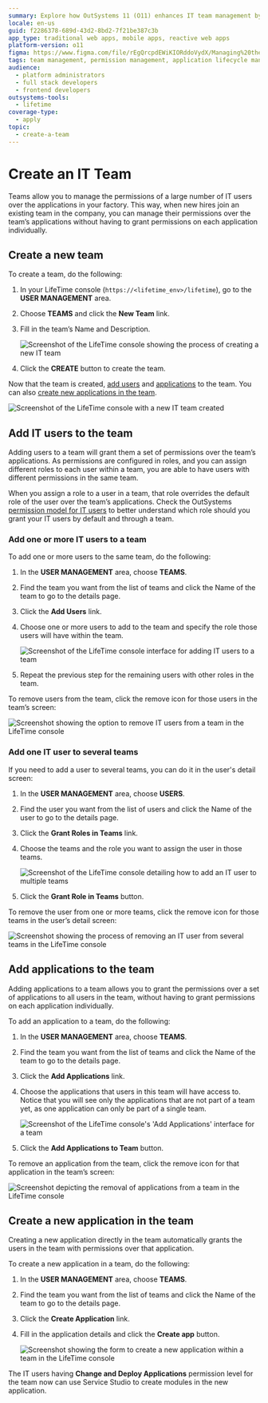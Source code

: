 ```yaml
---
summary: Explore how OutSystems 11 (O11) enhances IT team management by simplifying permissions and application access through team-based controls.
locale: en-us
guid: f2286378-689d-43d2-8bd2-7f21be387c3b
app_type: traditional web apps, mobile apps, reactive web apps
platform-version: o11
figma: https://www.figma.com/file/rEgQrcpdEWiKIORddoVydX/Managing%20the%20Applications%20Lifecycle?node-id=267:45
tags: team management, permission management, application lifecycle management, user roles, it administration
audience:
  - platform administrators
  - full stack developers
  - frontend developers
outsystems-tools:
  - lifetime
coverage-type:
  - apply
topic:
  - create-a-team
---
```


# Create an IT Team

Teams allow you to manage the permissions of a large number of IT users over the applications in your factory. This way, when new hires join an existing team in the company, you can manage their permissions over the team’s applications without having to grant permissions on each application individually.

## Create a new team

To create a team, do the following:

1. In your LifeTime console (`https://<lifetime_env>/lifetime`), go to the **USER MANAGEMENT** area.

1. Choose **TEAMS** and click the **New Team** link.

1. Fill in the team’s Name and Description.  

    ![Screenshot of the LifeTime console showing the process of creating a new IT team](images/team-create-lt.png "Creating a New IT Team")

1. Click the **CREATE** button to create the team.

Now that the team is created, [add users](#add-it-users-to-the-team) and [applications](#add-applications-to-the-team) to the team. You can also [create new applications in the team](#create-a-new-application-in-the-team).

![Screenshot of the LifeTime console with a new IT team created](images/team-lt.png "New IT Team Created")

## Add IT users to the team 

Adding users to a team will grant them a set of permissions over the team’s applications. As permissions are configured in roles, and you can assign different roles to each user within a team, you are able to have users with different permissions in the same team.

When you assign a role to a user in a team, that role overrides the default role of the user over the team’s applications. Check the OutSystems [permission model for IT users](about-permission-levels.md) to better understand which role should you grant your IT users by default and through a team.

### Add one or more IT users to a team

To add one or more users to the same team, do the following:

1. In the **USER MANAGEMENT** area, choose **TEAMS**.

1. Find the team you want from the list of teams and click the Name of the team to go to the details page.

1. Click the **Add Users** link.

1. Choose one or more users to add to the team and specify the role those users will have within the team.  

    ![Screenshot of the LifeTime console interface for adding IT users to a team](images/team-add-users-lt.png "Adding IT Users to a Team")

1. Repeat the previous step for the remaining users with other roles in the team.

To remove users from the team, click the remove icon for those users in the team’s screen:

![Screenshot showing the option to remove IT users from a team in the LifeTime console](images/team-remove-users-lt.png "Removing IT Users from a Team")

### Add one IT user to several teams

If you need to add a user to several teams, you can do it in the user's detail screen:

1. In the **USER MANAGEMENT** area, choose **USERS**.

1. Find the user you want from the list of users and click the Name of the user to go to the details page.

1. Click the **Grant Roles in Teams** link.

1. Choose the teams and the role you want to assign the user in those teams.  

    ![Screenshot of the LifeTime console detailing how to add an IT user to multiple teams](images/team-add-user-to-several-teams-lt.png "Adding an IT User to Several Teams")

1. Click the **Grant Role in Teams** button.

To remove the user from one or more teams, click the remove icon for those teams in the user’s detail screen:

![Screenshot showing the process of removing an IT user from several teams in the LifeTime console](images/team-remove-user-lt.png "Removing an IT User from Teams")

## Add applications to the team

Adding applications to a team allows you to grant the permissions over a set of applications to all users in the team, without having to grant permissions on each application individually.

To add an application to a team, do the following:

1. In the **USER MANAGEMENT** area, choose **TEAMS**.

1. Find the team you want from the list of teams and click the Name of the team to go to the details page.

1. Click the **Add Applications** link.

1. Choose the applications that users in this team will have access to. Notice that you will see only the applications that are not part of a team yet, as one application can only be part of a single team.  

    ![Screenshot of the LifeTime console's 'Add Applications' interface for a team](images/team-add-apps-lt.png "Adding Applications to a Team")

1. Click the **Add Applications to Team** button.

To remove an application from the team, click the remove icon for that application in the team’s screen:

![Screenshot depicting the removal of applications from a team in the LifeTime console](images/team-remove-app-lt.png "Removing Applications from a Team")

## Create a new application in the team

Creating a new application directly in the team automatically grants the users in the team with permissions over that application.

To create a new application in a team, do the following:

1. In the **USER MANAGEMENT** area, choose **TEAMS**.

1. Find the team you want from the list of teams and click the Name of the team to go to the details page.

1. Click the **Create Application** link.

1. Fill in the application details and click the **Create app** button.  

    ![Screenshot showing the form to create a new application within a team in the LifeTime console](images/team-create-app-lt.png "Creating a New Application in a Team")

The IT users having **Change and Deploy Applications** permission level for the team now can use Service Studio to create modules in the new application.
